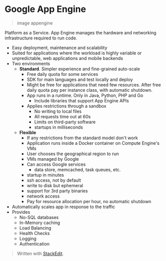 
# Google App Engine

> image appengine

Platform as a Service.
App Engine manages the hardware and networking infrastructure required to run code.
- Easy deployment, maintenance and scalability
- Suited for applications where the workload is highly variable or unpredictable, web applications and mobile backends
- Two environments
	- **Standard**. Simpler experience and fine-grained auto-scale
		- Free daily quota for some services
		- SDK for main languages and test locally and deploy
		- Might be free for applications that need few resources. After free daily quota pay per instance class, with automatic shutdown.
		- App runs in a runtime. Only in Java, Python, PHP and Go
			- Include libraries that support App Engine APIs
		- Applies restrictions through a sandbox
			- No writing to local files
			- All requests time out at 60s
			- Limits on third-party software
			- startups in milliseconds
	- **Flexible**
		- If any restrictions from the standard model don't work
		- Application runs inside a Docker container on Compute Engine's VMs
		- User chooses the geographical region to run
		- VMs managed by Google
		- Can access Google services
			- data store, memcached, task queues, etc.
		- startup in minutes
		- ssh access, not by default
		- write to disk but ephemeral
		- support for 3rd party binaries
		- network access
		- Pay for resource allocation per hour, no automatic shutdown
- Automatically scales app in response to the traffic
- Provides
	- No-SQL databases
	- In-Memory caching
	- Load Balancing
	- Health Checks
	- Logging
	- Authentication


> Written with [StackEdit](https://stackedit.io/).
<!--stackedit_data:
eyJoaXN0b3J5IjpbLTEyNjI2MDE3NDFdfQ==
-->